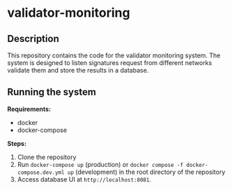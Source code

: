 # validator-monitoring

## Description

This repository contains the code for the validator monitoring system. The system is designed to listen signatures request from different networks validate them and store the results in a database.

## Running the system

**Requirements:**

- docker
- docker-compose

**Steps:**

1. Clone the repository
2. Run `docker-compose up` (production) or `docker compose -f docker-compose.dev.yml up` (development) in the root directory of the repository
3. Access database UI at `http://localhost:8081`.
